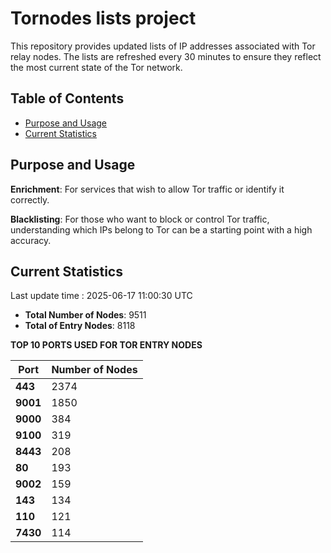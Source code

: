 # Tornodes lists project

This repository provides updated lists of IP addresses associated with Tor relay nodes. The lists are refreshed every 30 minutes to ensure they reflect the most current state of the Tor network.

## Table of Contents

- [Purpose and Usage](#purpose-and-usage)
- [Current Statistics](#current-statistics)


## Purpose and Usage

**Enrichment**: For services that wish to allow Tor traffic or identify it correctly.

**Blacklisting**: For those who want to block or control Tor traffic, understanding which IPs belong to Tor can be a starting point with a high accuracy.

## Current Statistics

Last update time : 2025-06-17 11:00:30 UTC

- **Total Number of Nodes**: 9511
- **Total of Entry Nodes**: 8118

**TOP 10 PORTS USED FOR TOR ENTRY NODES**

| **Port** | **Number of Nodes** |
|------|-----------------|
| **443**   | 2374  |
| **9001**   | 1850  |
| **9000**   | 384  |
| **9100**   | 319  |
| **8443**   | 208  |
| **80**   | 193  |
| **9002**   | 159  |
| **143**   | 134  |
| **110**   | 121  |
| **7430**   | 114  |

